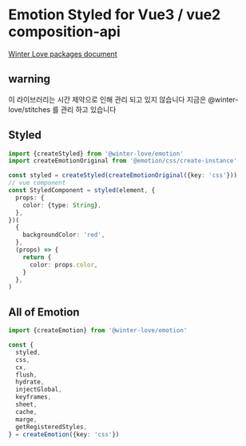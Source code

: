 # Emotion Styled for Vue3 / vue2 composition-api

[Winter Love packages document](https://winter-love.github.io/web/)

## warning 
이 라이브러리는 시간 제약으로 인해 관리 되고 있지 않습니다 
지금은 @winter-love/stitches 를 관리 하고 있습니다

## Styled 

```typescript
import {createStyled} from '@winter-love/emotion'
import createEmotionOriginal from '@emotion/css/create-instance'

const styled = createStyled(createEmotionOriginal({key: 'css'}))
// vue component
const StyledComponent = styled(element, {
  props: {
    color: {type: String},
  },
})(
  {
    backgroundColor: 'red',
  },
  (props) => {
    return {
      color: props.color,
    }
  },
)
```

## All of Emotion

```typescript
import {createEmotion} from '@winter-love/emotion'

const {
  styled,
  css,
  cx,
  flush,
  hydrate,
  injectGlobal,
  keyframes,
  sheet,
  cache,
  marge,
  getRegisteredStyles,
} = createEmotion({key: 'css'})

```
